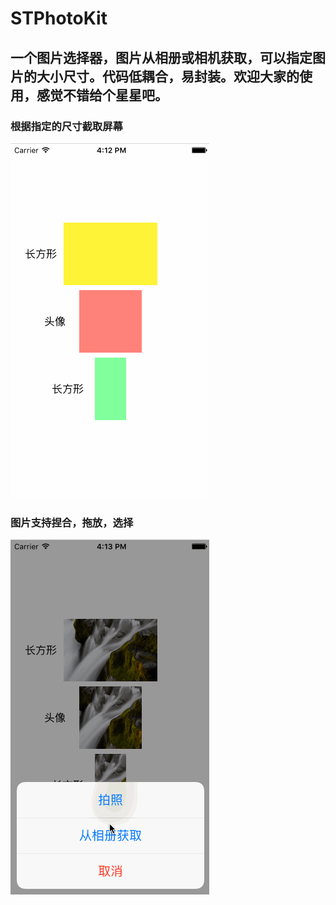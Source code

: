 # STPhotoKit
一个图片选择器，图片从相册或相机获取，可以指定图片的大小尺寸。代码低耦合，易封装。欢迎大家的使用，感觉不错给个星星吧。
------------------------
### 根据指定的尺寸截取屏幕
![image](https://github.com/STShenZhaoliang/STPhotoKit/blob/master/Picture/g0.gif)

### 图片支持捏合，拖放，选择
![image](https://github.com/STShenZhaoliang/STPhotoKit/blob/master/Picture/g1.gif)